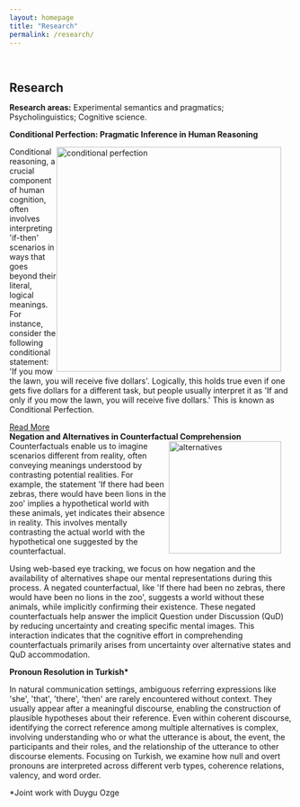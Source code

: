 ```yaml
---
layout: homepage
title: "Research"
permalink: /research/
---
```

<h1 id="research"></h1>

<h2 style="margin: 60px 0px 10px;">Research</h2>

<b> Research areas:</b> Experimental semantics and pragmatics; Psycholinguistics; Cognitive science.

<h4 style="margin:0 0 0;">Conditional Perfection: Pragmatic Inference in Human Reasoning</h4>

<div>
<img src="../assets/img/conditionals.png" alt="conditional perfection" style="float: right; margin-right: 20px; width: 400px; height: auto;" />
    <p> Conditional reasoning, a crucial component of human cognition, often involves interpreting 'if-then' scenarios in ways that goes beyond their literal, logical meanings. For instance, consider the following conditional statement: 'If you mow the lawn, you will receive five dollars'. Logically, this holds true even if one gets five dollars for a different task, but people usually interpret it as 'If and only if you mow the lawn, you will receive five dollars.' This is known as Conditional Perfection. </p>
     <a href="javascript:void(0);" id="readMoreLink">Read More</a>
   <div class="more-text" id="moreText" style="display: none;">
  We frequently understand utterances more deeply than their explicit content suggests. For example, "Mary had cheesecake for dessert" often implies she had only cheesecake, and "I ate some of your cookies" suggests I didn't eat all of them. We make these inferences swiftly during real-time language processing. In this project, we investigate how this feat is accomplished: Do listeners in initially adopt a non-logical, pragmatic interpretation or begin with a logical meaning and then enrich the conditional statement via inference?
</div>


<h4 style="margin:0 0 0;">Negation and Alternatives in Counterfactual Comprehension</h4>

<div>
<img src="../assets/img/counterfactuals2.png" alt="alternatives" style="float: right; margin-right: 20px; width: 200px; height: auto;" />   Counterfactuals enable us to imagine scenarios different from reality, often conveying meanings understood by contrasting potential realities. For example, the statement 'If there had been zebras, there would have been lions in the zoo' implies a hypothetical world with these animals, yet indicates their absence in reality. This involves mentally contrasting the actual world with the hypothetical one suggested by the counterfactual.
  <p> Using web-based eye tracking, we focus on how negation and the availability of alternatives shape our mental representations during this process. A negated counterfactual, like 'If there had been no zebras, there would have been no lions in the zoo', suggests a world without these animals, while implicitly confirming their existence. These negated counterfactuals help answer the implicit Question under Discussion (QuD) by reducing uncertainty and creating specific mental images. This interaction indicates that the cognitive effort in comprehending counterfactuals primarily arises from uncertainty over alternative states and QuD accommodation. </p>
</div>



<h4 style="margin:0 0 0;">Pronoun Resolution in Turkish*</h4>

<div>
<p> In natural communication settings, ambiguous referring expressions like 'she', 'that', 'there', 'then' are rarely encountered without context. They usually appear after a meaningful discourse, enabling the construction of plausible hypotheses about their reference. Even within coherent discourse, identifying the correct reference among multiple alternatives is complex, involving understanding who or what the utterance is about, the event, the participants and their roles, and the relationship of the utterance to other discourse elements. Focusing on Turkish, we examine how null and overt pronouns are interpreted across different verb types, coherence relations, valency, and word order. </p>

<p> *Joint work with Duygu Ozge </p>

</div>





